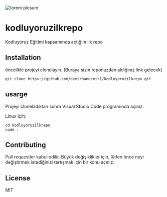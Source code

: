 ![lorem picsum ](https://user-images.githubusercontent.com/48234601/123291639-f4ed7200-d51a-11eb-8604-af7075fe659f.png)



# kodluyoruzilkrepo
Kodluyoruz Eğitimi kapsamında açtığım ilk repo

## Installation 
öncelikle projeyi clonelayın. (Buraya sizin reponuzdan aldığınız link gelecek)
```
git clone https://github.com/demirhandemir1/kodluyoruzilkrepo.git
```

## usarge 
 Projeyi cloneladıktan sonra Visual Studio Code programında açınız.

Linux için:
```
cd kodluyoruzilkrepo
code .
```
## Contributing
Pull requestler kabul edilir. Büyük değişiklikler için, lütfen önce neyi değiştirmek istediğinizi tartışmak için bir konu açınız.

## License
MIT